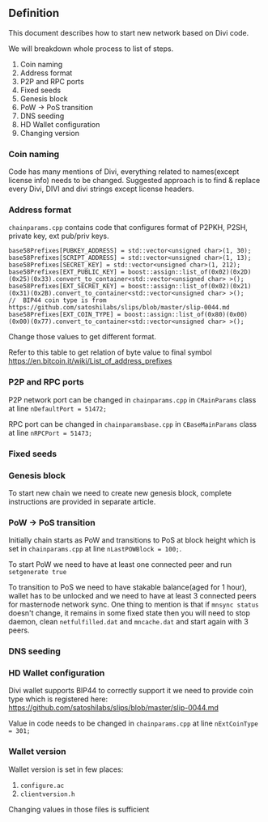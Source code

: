 ## Definition

This document describes how to start new network based on Divi code. 

We will breakdown whole process to list of steps.

1. Coin naming
2. Address format
3. P2P and RPC ports
4. Fixed seeds
5. Genesis block
6. PoW -> PoS transition 
7. DNS seeding
8. HD Wallet configuration
9. Changing version

### Coin naming

Code has many mentions of Divi, everything related to names(except license info) needs to be changed. Suggested approach is to find & replace every Divi, DIVI and divi strings except license headers.

### Address format

`chainparams.cpp` contains code that configures format of P2PKH, P2SH, private key, ext pub/priv keys. 

```
base58Prefixes[PUBKEY_ADDRESS] = std::vector<unsigned char>(1, 30);
base58Prefixes[SCRIPT_ADDRESS] = std::vector<unsigned char>(1, 13);
base58Prefixes[SECRET_KEY] = std::vector<unsigned char>(1, 212);
base58Prefixes[EXT_PUBLIC_KEY] = boost::assign::list_of(0x02)(0x2D)(0x25)(0x33).convert_to_container<std::vector<unsigned char> >();
base58Prefixes[EXT_SECRET_KEY] = boost::assign::list_of(0x02)(0x21)(0x31)(0x2B).convert_to_container<std::vector<unsigned char> >();
// 	BIP44 coin type is from https://github.com/satoshilabs/slips/blob/master/slip-0044.md
base58Prefixes[EXT_COIN_TYPE] = boost::assign::list_of(0x80)(0x00)(0x00)(0x77).convert_to_container<std::vector<unsigned char> >();

```

Change those values to get different format. 

Refer to this table to get relation of byte value to final symbol https://en.bitcoin.it/wiki/List_of_address_prefixes

### P2P and RPC ports

P2P network port can be changed in `chainparams.cpp` in `CMainParams` class at line `nDefaultPort = 51472;`

RPC port can be changed in `chainparamsbase.cpp` in `CBaseMainParams` class at line `nRPCPort = 51473;`

### Fixed seeds

### Genesis block

To start new chain we need to create new genesis block, complete instructions are provided in separate article.

### PoW -> PoS transition

Initially chain starts as PoW and transitions to PoS at block height which is set in `chainparams.cpp` at line `nLastPOWBlock = 100;`. 

To start PoW we need to have at least one connected peer and run `setgenerate true`

To transition to PoS we need to have stakable balance(aged for 1 hour), wallet has to be unlocked and we need to have at least 3 connected peers for masternode network sync. One thing to mention is that if `mnsync status` doesn't change, it remains in some fixed state then you will need to stop daemon, clean `netfulfilled.dat` and `mncache.dat` and start again with 3 peers. 

### DNS seeding

### HD Wallet configuration

Divi wallet supports BIP44 to correctly support it we need to provide coin type which is registered here: https://github.com/satoshilabs/slips/blob/master/slip-0044.md

Value in code needs to be changed in `chainparams.cpp` at line `nExtCoinType = 301;`

### Wallet version

Wallet version is set in few places:

1. `configure.ac`
2. `clientversion.h` 

Changing values in those files is sufficient 

